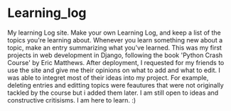 # Learning_log
My learning Log site. Make your own Learning Log, and keep a list of the topics you're learning about. Whenever you learn something new about a topic, make an entry summarizing what you've learned.
This was my first projects in web development in Django, following the book 'Python Crash Course' by Eric Matthews.
After deployment, I requested for my friends to use the site and give me their opinions on what to add and what to edit. I was able to integret most of their ideas into my project.
For example, deleting entries and editting topics were feautures that were not originally tackled by the course but i added them later.
I am still open to ideas and constructive critisisms. 
I am here to learn. :)
